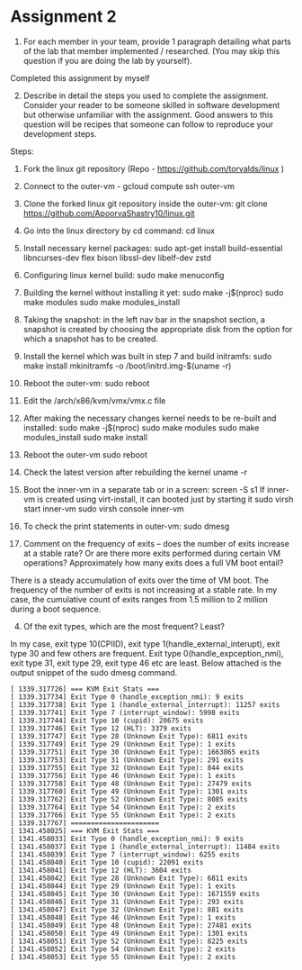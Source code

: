 # Assignment 2

1. For each member in your team, provide 1 paragraph detailing what parts of the lab that member
implemented / researched. (You may skip this question if you are doing the lab by yourself).

Completed this assignment by myself

2. Describe in detail the steps you used to complete the assignment. Consider your reader to be someone
skilled in software development but otherwise unfamiliar with the assignment. Good answers to this
question will be recipes that someone can follow to reproduce your development steps.


Steps:
1. Fork the linux git repository (Repo - https://github.com/torvalds/linux )

2. Connect to the outer-vm - gcloud compute ssh outer-vm

3. Clone the forked linux git repository inside the outer-vm:
git clone https://github.com/ApoorvaShastry10/linux.git

4. Go into the linux directory by cd command:
	cd linux

5.  Install necessary kernel packages:
sudo apt-get install build-essential libncurses-dev flex bison libssl-dev libelf-dev zstd

6. Configuring linux kernel build:
	sudo make menuconfig

7. Building the kernel without installing it yet:
	sudo make -j$(nproc)
	sudo make modules
	sudo make modules_install

8. Taking the snapshot: in the left nav bar in the snapshot section, a snapshot is created by choosing the appropriate
disk from the option for which a snapshot has to be created.

9. Install the kernel which was built in step 7 and build initramfs:
	sudo make install
	mkinitramfs -o /boot/initrd.img-$(uname -r)

10. Reboot the outer-vm:
	sudo reboot

11. Edit the /arch/x86/kvm/vmx/vmx.c file 

12. After making the necessary changes kernel needs to be re-built and installed:
	sudo make -j$(nproc)
	sudo make modules
	sudo make modules_install
	sudo make install

13. Reboot the outer-vm
	sudo reboot

14. Check the latest version after rebuilding the kernel
	uname -r

15. Boot the inner-vm in a separate tab or in a screen:
	screen -S s1
      If inner-vm is created using virt-install, it can booted just by starting it
	sudo virsh start inner-vm
	sudo virsh console inner-vm

16. To check the print statements in outer-vm:
	sudo dmesg


3. Comment on the frequency of exits – does the number of exits increase at a stable rate? Or are there
more exits performed during certain VM operations? Approximately how many exits does a full VM
boot entail?

There is a steady accumulation of exits over the time of VM boot. The frequency of the number of exits is
not increasing at a stable rate. In my case, the cumulative count of exits ranges from 1.5 million to 2 million
during a boot sequence.



4. Of the exit types, which are the most frequent? Least?

In my case, exit type 10(CPIID),  exit type 1(handle_external_interupt), exit type 30 and few others are frequent.
Exit type 0(handle_expception_nmi), exit type 31, exit type 29, exit type 46 etc are least. Below attached is the
output snippet of the sudo dmesg command.

```
[ 1339.317726] === KVM Exit Stats ===
[ 1339.317734] Exit Type 0 (handle_exception_nmi): 9 exits
[ 1339.317738] Exit Type 1 (handle_external_interrupt): 11257 exits
[ 1339.317741] Exit Type 7 (interrupt_window): 5998 exits
[ 1339.317744] Exit Type 10 (cupid): 20675 exits
[ 1339.317746] Exit Type 12 (HLT): 3379 exits
[ 1339.317747] Exit Type 28 (Unknown Exit Type): 6811 exits
[ 1339.317749] Exit Type 29 (Unknown Exit Type): 1 exits
[ 1339.317751] Exit Type 30 (Unknown Exit Type): 1663865 exits
[ 1339.317753] Exit Type 31 (Unknown Exit Type): 291 exits
[ 1339.317755] Exit Type 32 (Unknown Exit Type): 844 exits
[ 1339.317756] Exit Type 46 (Unknown Exit Type): 1 exits
[ 1339.317758] Exit Type 48 (Unknown Exit Type): 27479 exits
[ 1339.317760] Exit Type 49 (Unknown Exit Type): 1301 exits
[ 1339.317762] Exit Type 52 (Unknown Exit Type): 8085 exits
[ 1339.317764] Exit Type 54 (Unknown Exit Type): 2 exits
[ 1339.317766] Exit Type 55 (Unknown Exit Type): 2 exits
[ 1339.317767] ======================
[ 1341.458025] === KVM Exit Stats ===
[ 1341.458033] Exit Type 0 (handle_exception_nmi): 9 exits
[ 1341.458037] Exit Type 1 (handle_external_interrupt): 11484 exits
[ 1341.458039] Exit Type 7 (interrupt_window): 6255 exits
[ 1341.458040] Exit Type 10 (cupid): 22091 exits
[ 1341.458041] Exit Type 12 (HLT): 3604 exits
[ 1341.458042] Exit Type 28 (Unknown Exit Type): 6811 exits
[ 1341.458044] Exit Type 29 (Unknown Exit Type): 1 exits
[ 1341.458045] Exit Type 30 (Unknown Exit Type): 1671559 exits
[ 1341.458046] Exit Type 31 (Unknown Exit Type): 293 exits
[ 1341.458047] Exit Type 32 (Unknown Exit Type): 881 exits
[ 1341.458048] Exit Type 46 (Unknown Exit Type): 1 exits
[ 1341.458049] Exit Type 48 (Unknown Exit Type): 27481 exits
[ 1341.458050] Exit Type 49 (Unknown Exit Type): 1301 exits
[ 1341.458051] Exit Type 52 (Unknown Exit Type): 8225 exits
[ 1341.458052] Exit Type 54 (Unknown Exit Type): 2 exits
[ 1341.458053] Exit Type 55 (Unknown Exit Type): 2 exits
```

